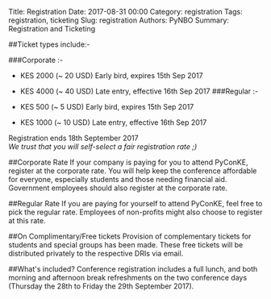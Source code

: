 Title: Registration
Date: 2017-08-31 00:00
Category: registration
Tags: registration, ticketing
Slug: registration
Authors: PyNBO
Summary: Registration and Ticketing


##Ticket types include:-

###Corporate :-

  - KES 2000 (~ 20 USD) Early bird, expires 15th Sep 2017
  - KES 4000 (~ 40 USD) Late entry, effective 16th Sep 2017
###Regular   :-

  - KES 500  (~  5 USD) Early bird, expires 15th Sep 2017
  - KES 1000 (~ 10 USD) Late entry, effective 16th Sep 2017

Registration ends 18th September 2017  
*We trust that you will self-select a fair registration rate ;)*

##Corporate Rate
If your company is paying for you to attend PyConKE, register at the corporate rate.
You will help keep the conference affordable for everyone, especially students and
those needing financial aid. Government employees should also register at the
corporate rate.

##Regular Rate
If you are paying for yourself to attend PyConKE, feel free to pick the regular rate.
Employees of non-profits might also choose to register at this rate.

##On Complimentary/Free tickets
Provision of complementary tickets for students and special groups has been made.
These free tickets will be distributed privately to the respective DRIs via email.

##What's included?
Conference registration includes a full lunch, and both morning and afternoon break refreshments
on the two conference days (Thursday the 28th to Friday the 29th September 2017).
